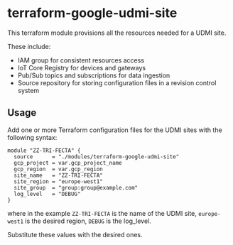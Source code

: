 # terraform-google-udmi-site

This terraform module provisions all the resources needed for a UDMI site.

These include:

* IAM group for consistent resources access
* IoT Core Registry for devices and gateways
* Pub/Sub topics and subscriptions for data ingestion
* Source repository for storing configuration files in a revision control system

## Usage

Add one or more Terraform configuration files for the UDMI sites with the following syntax:

```hcl
module "ZZ-TRI-FECTA" {
  source      = "./modules/terraform-google-udmi-site"
  gcp_project = var.gcp_project_name
  gcp_region  = var.gcp_region
  site_name   = "ZZ-TRI-FECTA"
  site_region = "europe-west1"
  site_group  = "group:group@example.com"
  log_level   = "DEBUG"
}
```

where in the example `ZZ-TRI-FECTA` is the name of the UDMI site, `europe-west1` is the desired region, `DEBUG` is the log_level.

Substitute these values with the desired ones.